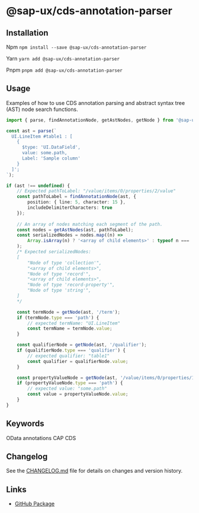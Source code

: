 # @sap-ux/cds-annotation-parser

## Installation
Npm
`npm install --save @sap-ux/cds-annotation-parser`

Yarn
`yarn add @sap-ux/cds-annotation-parser`

Pnpm
`pnpm add @sap-ux/cds-annotation-parser`

## Usage
Examples of how to use CDS annotation parsing and abstract syntax tree (AST) node search functions.

```Typescript
import { parse, findAnnotationNode, getAstNodes, getNode } from '@sap-ux/cds-annotation-parser';

const ast = parse(`
  UI.LineItem #table1 : [
    {
      $type: 'UI.DataField',
      value: some.path,
      Label: 'Sample column'
    }  
  ]';
`);

if (ast !== undefined) {
    // Expected pathToLabel: "/value/items/0/properties/2/value"
    const pathToLabel = findAnnotationNode(ast, {
        position: { line: 5, character: 15 },
        includeDelimiterCharacters: true
    });
    
    // An array of nodes matching each segment of the path.
    const nodes = getAstNodes(ast, pathToLabel);
    const serializedNodes = nodes.map((n) =>
        Array.isArray(n) ? '<array of child elements>' : typeof n === 'object' ? `Node of type '${n.type}'` : n
    );
    /* Expected serializedNodes:
    [
        "Node of type 'collection'",
        "<array of child elements>",
        "Node of type 'record'",
        "<array of child elements>",
        "Node of type 'record-property'",
        "Node of type 'string'",
    ]
    */

    const termNode = getNode(ast, '/term');
    if (termNode.type === 'path') {
        // expected termName: "UI.LineItem"
        const termName = termNode.value;
    }

    const qualifierNode = getNode(ast, '/qualifier');
    if (qualifierNode.type === 'qualifier') {
        // expected qualifier: "table1"
        const qualifier = qualifierNode.value;
    }

    const propertyValueNode = getNode(ast, '/value/items/0/properties/1/value');
    if (propertyValueNode.type === 'path') {
        // expected value: "some.path"
        const value = propertyValueNode.value;
    }
}

```

## Keywords
OData annotations CAP CDS
## Changelog

See the [CHANGELOG.md](https://github.com/SAP/open-ux-tools/blob/main/packages/cds-annotation-parser/CHANGELOG.md) file for details on changes and version history.
## Links

- [GitHub Package](https://github.com/SAP/open-ux-tools/tree/main/packages/cds-annotation-parser)